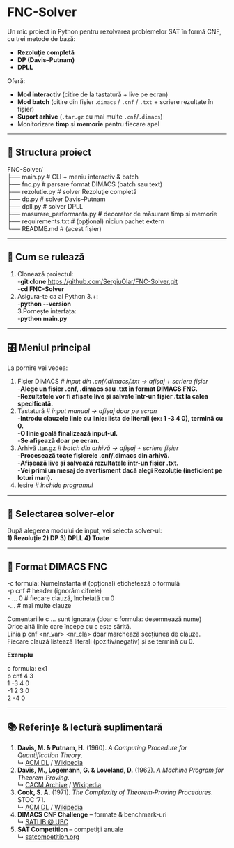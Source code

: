 # FNC-Solver

Un mic proiect in Python pentru rezolvarea problemelor SAT în formă CNF, cu trei metode de bază:

- **Rezoluţie completă**  
- **DP (Davis–Putnam)**  
- **DPLL**  

Oferă:
- **Mod interactiv** (citire de la tastatură + live pe ecran)  
- **Mod batch** (citire din fișier .`dimacs` / `.cnf` / `.txt` + scriere rezultate în fișier)  
- **Suport arhive** (`.tar.gz` cu mai multe `.cnf`/`.dimacs`)  
- Monitorizare **timp** și **memorie** pentru fiecare apel

---

## 📁 Structura proiect
FNC-Solver/  
├── main.py # CLI + meniu interactiv & batch  
├── fnc.py # parsare format DIMACS (batch sau text)  
├── rezolutie.py # solver Rezoluţie completă  
├── dp.py # solver Davis–Putnam  
├── dpll.py # solver DPLL  
├── masurare_performanta.py # decorator de măsurare timp și memorie  
├── requirements.txt # (opțional) niciun pachet extern  
└── README.md # (acest fișier)  

---

## 🚀 Cum se rulează

1. Clonează proiectul:  
   -**git clone** https://github.com/SergiuOlar/FNC-Solver.git  
   -**cd FNC-Solver**  
2. Asigura-te ca ai Python 3.+:  
   -**python --version**  
3.Pornește interfața:  
   -**python main.py**  

---

## 🎛️ Meniul principal

La pornire vei vedea:  
  1) Fișier DIMACS      _# input din .cnf/.dimacs/.txt → afișaj + scriere fișier_  
     -**Alege un fișier .cnf, .dimacs sau .txt în format DIMACS FNC.**  
     -**Rezultatele vor fi afișate live și salvate într-un fișier .txt la calea specificată.**  
  3) Tastatură          _# input manual → afișaj doar pe ecran_    
     -**Introdu clauzele linie cu linie: lista de literali (ex: 1 -3 4 0), termină cu 0.**  
     -**O linie goală finalizează input-ul.**  
     -**Se afișează doar pe ecran.**  
  5) Arhivă .tar.gz     _# batch din arhivă → afișaj + scriere fișier_  
     -**Procesează toate fișierele .cnf/.dimacs din arhivă.**  
     -**Afișează live și salvează rezultatele într-un fișier .txt.**  
     -**Vei primi un mesaj de avertisment dacă alegi Rezoluție (ineficient pe loturi mari).**  
  7) Iesire             _# închide programul_  

---

## 🔢 Selectarea solver-elor  

După alegerea modului de input, vei selecta solver-ul:  
  **1) Rezoluție   2) DP   3) DPLL   4) Toate**  

---

## 📄 Format DIMACS FNC  

  -c formula: NumeInstanta      # (opțional) etichetează o formulă  
  -p cnf <numVar> <numClauze>   # header (ignorăm cifrele)  
  -<lit1> <lit2> … <litk> 0     # fiecare clauză, încheiată cu 0  
  -…                            # mai multe clauze  

  Comentariile c … sunt ignorate (doar c formula: desemnează nume)  
  Orice altă linie care începe cu c este sărită.  
  Linia p cnf <nr_var> <nr_cla> doar marchează secțiunea de clauze.  
  Fiecare clauză listează literali (pozitiv/negativ) și se termină cu 0.  

  **Exemplu**  
  
  c formula: ex1  
  p cnf 4 3  
  1 -3 4 0  
  -1 2 3 0  
  2 -4 0  
  

---

## 📚 Referințe & lectură suplimentară

1. **Davis, M. & Putnam, H.** (1960). *A Computing Procedure for Quantification Theory*.  
   ↳ [ACM DL](https://dl.acm.org/doi/10.1145/367177.367199) / [Wikipedia](https://en.wikipedia.org/wiki/Davis–Putnam_algorithm)  
2. **Davis, M., Logemann, G. & Loveland, D.** (1962). *A Machine Program for Theorem‐Proving*.  
   ↳ [CACM Archive](https://dl.acm.org/doi/10.1145/367273.367279) / [Wikipedia](https://en.wikipedia.org/wiki/DPLL_algorithm)  
3. **Cook, S. A.** (1971). *The Complexity of Theorem‐Proving Procedures*. STOC ’71.  
   ↳ [ACM DL](https://dl.acm.org/doi/10.1145/800157.805047) / [Wikipedia](https://en.wikipedia.org/wiki/Cook–Levin_theorem)  
5. **DIMACS CNF Challenge** – formate & benchmark-uri  
   ↳ [SATLIB @ UBC](https://www.cs.ubc.ca/~hoos/SATLIB/benchm.html)  
6. **SAT Competition** – competiții anuale  
   ↳ [satcompetition.org](http://satcompetition.org/) 


   
